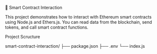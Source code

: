📘 Smart Contract Interaction


This project demonstrates how to interact with Ethereum smart contracts using Node.js and Ethers.js. You can read data from the blockchain, send tokens, and call smart contract functions.

Project Scructure


smart-contract-interaction/
├── package.json
├── .env
└── index.js

